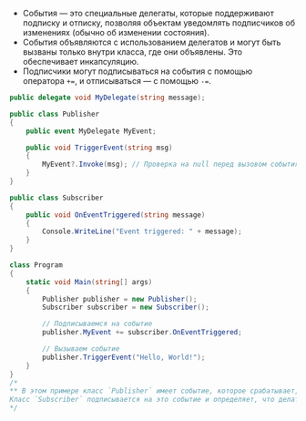 - События — это специальные делегаты, которые поддерживают подписку и отписку, позволяя объектам уведомлять подписчиков об изменениях (обычно об изменении состояния).
- События объявляются с использованием делегатов и могут быть вызваны только внутри класса, где они объявлены. Это обеспечивает инкапсуляцию.
- Подписчики могут подписываться на события с помощью оператора `+=`, и отписываться — с помощью `-=`.

```csharp
public delegate void MyDelegate(string message);

public class Publisher
{
    public event MyDelegate MyEvent;

    public void TriggerEvent(string msg)
    {
        MyEvent?.Invoke(msg); // Проверка на null перед вызовом события
    }
}

public class Subscriber
{
    public void OnEventTriggered(string message)
    {
        Console.WriteLine("Event triggered: " + message);
    }
}

class Program
{
    static void Main(string[] args)
    {
        Publisher publisher = new Publisher();
        Subscriber subscriber = new Subscriber();

        // Подписываемся на событие
        publisher.MyEvent += subscriber.OnEventTriggered;

        // Вызываем событие
        publisher.TriggerEvent("Hello, World!");
    }
}
/*
** В этом примере класс `Publisher` имеет событие, которое срабатывает, когда вызывается метод `TriggerEvent`.
Класс `Subscriber` подписывается на это событие и определяет, что делать, когда оно срабатывает.
*/
```
